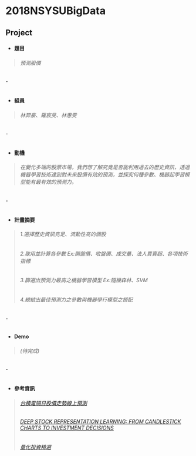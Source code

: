 # 2018NSYSUBigData
## Project
* #### **題目**
> ###### 預測股價
###### -
* #### **組員**
> ###### 林羿豪、羅宸旻、林惠雯
###### -
* #### **動機**
> ###### 在變化多端的股票市場，我們想了解究竟是否能利用過去的歷史資訊，透過機器學習技術達到對未來股價有效的預測，並探究何種參數、機器起學習模型能有最有效的預測力。
###### -
* #### **計畫摘要**
> ###### 1.選擇歷史資訊充足、流動性高的個股
> ###### 2.取用並計算各參數 Ex:開盤價、收盤價、成交量、法人買賣超、各項技術指標
> ###### 3.篩選出預測力最高之機器學習模型 Ex:隨機森林、SVM
> ###### 4.總結出最佳預測力之參數與機器學行模型之搭配
###### -
* #### **Demo**
> ###### (待完成)
###### -
* #### **參考資訊**
> ###### [台積電隔日股價走勢線上預測](https://github.com/ChenHandsomeboy/Team_Project/tree/master)
> ###### [DEEP STOCK REPRESENTATION LEARNING: FROM CANDLESTICK CHARTS TO INVESTMENT DECISIONS](https://arxiv.org/pdf/1709.03803.pdf)
> ###### [量化投資精選](https://community.bigquant.com/t/%E9%87%8F%E5%8C%96%E7%A0%94%E7%A9%B6%E6%AF%8F%E5%91%A8%E7%B2%BE%E9%80%89-20170929/2821)
